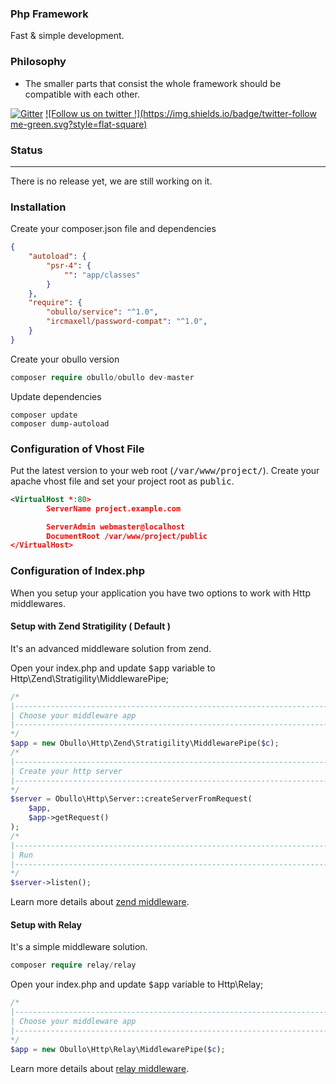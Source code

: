 
### Php Framework

Fast & simple development.

### Philosophy

* The smaller parts that consist the whole framework should be compatible with each other.

[![Gitter](https://badges.gitter.im/Join%20Chat.svg)](https://gitter.im/obullo/framework?utm_source=badge&utm_medium=badge&utm_campaign=pr-badge&utm_content=badge) [![Follow us on twitter !](https://img.shields.io/badge/twitter-follow me-green.svg?style=flat-square)](http://twitter.com/obullo)

### Status

----

There is no release yet, we are still working on it.

### Installation

Create your composer.json file and dependencies

```json
{
    "autoload": {
        "psr-4": {
            "": "app/classes"
        }
    },
    "require": {
        "obullo/service": "^1.0",
        "ircmaxell/password-compat": "^1.0",
    }
}
```

Create your obullo version

```php
composer require obullo/obullo dev-master
```

Update dependencies

```
composer update
composer dump-autoload
```

### Configuration of Vhost File

Put the latest version to your web root (<kbd>/var/www/project/</kbd>). Create your apache vhost file and set your project root as <kbd>public</kbd>.

```xml
<VirtualHost *:80>
        ServerName project.example.com

        ServerAdmin webmaster@localhost
        DocumentRoot /var/www/project/public
</VirtualHost>
```

### Configuration of Index.php

When you setup your application you have two options to work with Http middlewares.

#### Setup with Zend Stratigility ( Default )

It's an advanced middleware solution from zend.

Open your index.php and update <kbd>$app</kbd> variable to Http\Zend\Stratigility\MiddlewarePipe;

```php
/*
|--------------------------------------------------------------------------
| Choose your middleware app
|--------------------------------------------------------------------------
*/
$app = new Obullo\Http\Zend\Stratigility\MiddlewarePipe($c);
/*
|--------------------------------------------------------------------------
| Create your http server
|--------------------------------------------------------------------------
*/
$server = Obullo\Http\Server::createServerFromRequest(
    $app,
    $app->getRequest()
);
/*
|--------------------------------------------------------------------------
| Run
|--------------------------------------------------------------------------
*/
$server->listen();
```

Learn more details about <a href="https://github.com/zendframework/zend-stratigility" target="_blank">zend middleware</a>.


#### Setup with Relay 

It's a simple middleware solution.

```php
composer require relay/relay
```

Open your index.php and update <kbd>$app</kbd> variable to Http\Relay;

```php
/*
|--------------------------------------------------------------------------
| Choose your middleware app
|--------------------------------------------------------------------------
*/
$app = new Obullo\Http\Relay\MiddlewarePipe($c);
```

Learn more details about <a href="http://relayphp.com/" target="_blank">relay middleware</a>.
